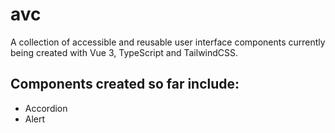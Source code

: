 # avc
A collection of accessible and reusable user interface components currently being created with Vue 3, TypeScript and TailwindCSS.

## Components created so far include:
- Accordion
- Alert
